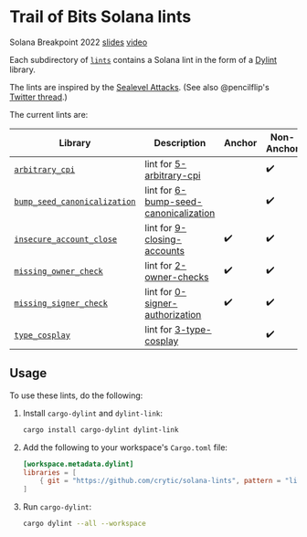 # Trail of Bits Solana lints

Solana Breakpoint 2022 [slides] [video]

Each subdirectory of [`lints`] contains a Solana lint in the form of a [Dylint] library.

The lints are inspired by the [Sealevel Attacks]. (See also @pencilflip's [Twitter thread].)

The current lints are:

| Library                                                          | Description                                                                                                                              | Anchor             | Non-Anchor         |
| ---------------------------------------------------------------- | ---------------------------------------------------------------------------------------------------------------------------------------- | ------------------ | ------------------ |
| [`arbitrary_cpi`](lints/arbitrary_cpi)                           | lint for [5-arbitrary-cpi](https://github.com/coral-xyz/sealevel-attacks/tree/master/programs/5-arbitrary-cpi)                           |                    | :heavy_check_mark: |
| [`bump_seed_canonicalization`](lints/bump_seed_canonicalization) | lint for [6-bump-seed-canonicalization](https://github.com/coral-xyz/sealevel-attacks/tree/master/programs/7-bump-seed-canonicalization) |                    | :heavy_check_mark: |
| [`insecure_account_close`](lints/insecure_account_close)         | lint for [9-closing-accounts](https://github.com/coral-xyz/sealevel-attacks/tree/master/programs/9-closing-accounts)                     | :heavy_check_mark: | :heavy_check_mark: |
| [`missing_owner_check`](lints/missing_owner_check)               | lint for [2-owner-checks](https://github.com/coral-xyz/sealevel-attacks/tree/master/programs/2-owner-checks)                             | :heavy_check_mark: | :heavy_check_mark: |
| [`missing_signer_check`](lints/missing_signer_check)             | lint for [0-signer-authorization](https://github.com/coral-xyz/sealevel-attacks/tree/master/programs/0-signer-authorization)             | :heavy_check_mark: | :heavy_check_mark: |
| [`type_cosplay`](lints/type_cosplay)                             | lint for [3-type-cosplay](https://github.com/coral-xyz/sealevel-attacks/tree/master/programs/3-type-cosplay)                             |                    | :heavy_check_mark: |

## Usage

To use these lints, do the following:

1. Install `cargo-dylint` and `dylint-link`:

   ```sh
   cargo install cargo-dylint dylint-link
   ```

2. Add the following to your workspace's `Cargo.toml` file:

   ```toml
   [workspace.metadata.dylint]
   libraries = [
       { git = "https://github.com/crytic/solana-lints", pattern = "lints/*" },
   ]
   ```

3. Run `cargo-dylint`:
   ```sh
   cargo dylint --all --workspace
   ```

[`lints`]: lints
[dylint]: https://github.com/trailofbits/dylint
[sealevel attacks]: https://github.com/coral-xyz/sealevel-attacks
[slides]: docs/Dylint%20Can%20Help%20you%20Write%20More%20Secure%20Solana%20Contracts.pdf
[twitter thread]: https://threadreaderapp.com/thread/1483880018858201090.html
[video]: https://www.youtube.com/watch?v=AulT4TaPf1M
